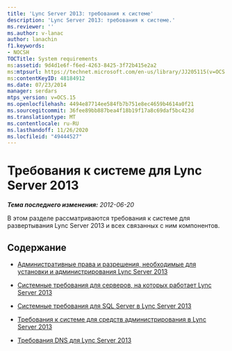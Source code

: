 ```yaml
---
title: 'Lync Server 2013: требования к системе'
description: 'Lync Server 2013: требования к системе.'
ms.reviewer: ''
ms.author: v-lanac
author: lanachin
f1.keywords:
- NOCSH
TOCTitle: System requirements
ms:assetid: 9d4d1e6f-f6ed-4263-8425-3f72b415e2a2
ms:mtpsurl: https://technet.microsoft.com/en-us/library/JJ205115(v=OCS.15)
ms:contentKeyID: 48184912
ms.date: 07/23/2014
manager: serdars
mtps_version: v=OCS.15
ms.openlocfilehash: 4494e87714ee584fb7b751e8ec4659b4614a0f21
ms.sourcegitcommit: 36fee89bb887bea4f18b19f17a8c69daf5bc423d
ms.translationtype: MT
ms.contentlocale: ru-RU
ms.lasthandoff: 11/26/2020
ms.locfileid: "49444527"
---
```

# <a name="system-requirements-for-lync-server-2013"></a>Требования к системе для Lync Server 2013

<div data-xmlns="http://www.w3.org/1999/xhtml">

<div class="topic" data-xmlns="http://www.w3.org/1999/xhtml" data-msxsl="urn:schemas-microsoft-com:xslt" data-cs="https://msdn.microsoft.com/">

<div data-asp="https://msdn2.microsoft.com/asp">



</div>

<div id="mainSection">

<div id="mainBody">

<span> </span>

_**Тема последнего изменения:** 2012-06-20_

В этом разделе рассматриваются требования к системе для развертывания Lync Server 2013 и всех связанных с ним компонентов.

<div>

## <a name="in-this-section"></a>Содержание

  - [Административные права и разрешения, необходимые для установки и администрирования Lync Server 2013](lync-server-2013-administrator-rights-and-permissions-required-for-setup-and-administration.md)

  - [Системные требования для серверов, на которых работает Lync Server 2013](lync-server-2013-system-requirements-for-servers-running-lync-server-2013.md)

  - [Системные требования для SQL Server в Lync Server 2013](lync-server-2013-system-requirements-for-sql-server.md)

  - [Требования к системе для средств администрирования в Lync Server 2013](lync-server-2013-system-requirements-for-administration-tools.md)

  - [Требования DNS для Lync Server 2013](lync-server-2013-dns-requirements.md)

</div>

</div>

<span> </span>

</div>

</div>

</div>

